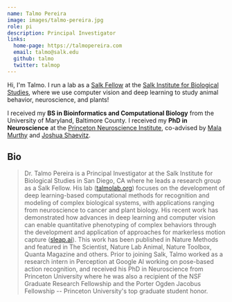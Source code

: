 ```yaml
---
name: Talmo Pereira
image: images/talmo-pereira.jpg
role: pi
description: Principal Investigator
links:
  home-page: https://talmopereira.com
  email: talmo@salk.edu
  github: talmo
  twitter: talmop
---
```


Hi, I'm Talmo. I run a lab as a [Salk Fellow](https://www.salk.edu/news-release/salk-fellows-program-welcomes-talmo-pereira/) at the [Salk Institute for Biological Studies](https://salk.edu), where we use computer vision and deep learning to study animal behavior, neuroscience, and plants!

I received my **BS in Bioinformatics and Computational Biology** from the University of Maryland, Baltimore County. I received my **PhD in Neuroscience** at the [Princeton Neuroscience Institute](https://pni.princeton.edu), co-advised by [Mala Murthy](https://murthylab.princeton.edu) and [Joshua Shaevitz](https://shaevitzlab.princeton.edu).

## Bio

> Dr. Talmo Pereira is a Principal Investigator at the Salk Institute for Biological Studies in San Diego, CA where he leads a research group as a Salk Fellow. His lab ([talmolab.org](https://talmolab.org)) focuses on the development of deep learning-based computational methods for recognition and modeling of complex biological systems, with applications ranging from neuroscience to cancer and plant biology. His recent work has demonstrated how advances in deep learning and computer vision can enable quantitative phenotyping of complex behaviors through the development and application of approaches for markerless motion capture ([sleap.ai](https://sleap.ai)). This work has been published in Nature Methods and featured in The Scientist, Nature Lab Animal, Nature Toolbox, Quanta Magazine and others. Prior to joining Salk, Talmo worked as a research intern in Perception at Google AI working on pose-based action recognition, and received his PhD in Neuroscience from Princeton University where he was also a recipient of the NSF Graduate Research Fellowship and the Porter Ogden Jacobus Fellowship -- Princeton University's top graduate student honor.
